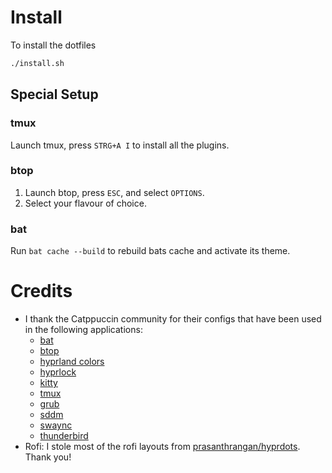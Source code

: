 # Install

To install the dotfiles

```sh
./install.sh
```

## Special Setup

### tmux

Launch tmux, press `STRG+A I` to install all the plugins.

### btop

1. Launch btop, press `ESC`, and select `OPTIONS`.
1. Select your flavour of choice.

### bat

Run `bat cache --build` to rebuild bats cache and activate its theme.

# Credits

- I thank the Catppuccin community for their configs that have been used in the following applications:
  - [bat](https://github.com/catppuccin/bat)
  - [btop](https://github.com/catppuccin/btop)
  - [hyprland colors](https://github.com/catppuccin/hyprland)
  - [hyprlock](https://github.com/catppuccin/hyprlock)
  - [kitty](https://github.com/catppuccin/kitty)
  - [tmux](https://github.com/catppuccin/tmux)
  - [grub](https://github.com/catppuccin/grub)
  - [sddm](https://github.com/catppuccin/sddm)
  - [swaync](https://github.com/catppuccin/swaync)
  - [thunderbird](https://github.com/catppuccin/thunderbird)
- Rofi: I stole most of the rofi layouts from [prasanthrangan/hyprdots](https://github.com/prasanthrangan/hyprdots). Thank you!
